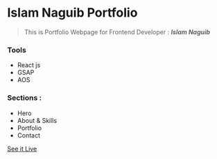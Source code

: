 # Islam Naguib Portfolio 
> This is Portfolio Webpage for Frontend Developer : ***Islam Naguib*** 

### Tools
 - React js
 - GSAP 
 - AOS
### Sections :
- Hero 
- About & Skills
- Portfolio 
-  Contact

[See it Live](https://in-port.vercel.app)

    

